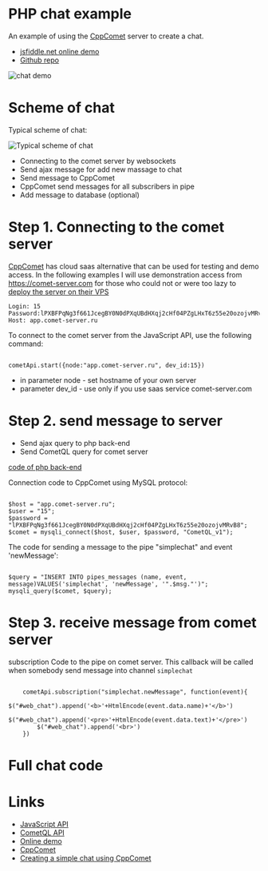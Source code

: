 
# PHP chat example

An example of using the [CppComet](https://github.com/CppComet/comet-server) server to create a chat.   

  * [jsfiddle.net online demo](https://jsfiddle.net/Levhav/o35kvmn2/17/)
  * [Github repo](https://github.com/CppComet/php-chat-example)

![chat demo](https://comet-server.com/wiki/lib/exe/fetch.php/en:comet:chat.gif )

# Scheme of chat

Typical scheme of chat:

![Typical scheme of chat](https://comet-server.com/wiki/lib/exe/fetch.php/en:comet:scheme-of-chat.jpg )

  * Connecting to the comet server by websockets
  * Send ajax message for add new massage to chat
  * Send message to CppComet
  * CppComet send messages for all subscribers in pipe
  * Add message to database (optional)
 
# Step 1. Connecting to the comet server

[CppComet](https://github.com/CppComet/comet-server) has cloud saas alternative that can be used for testing and demo access. In the following examples I will use demonstration access from https://comet-server.com for those who could not or were too lazy to [deploy the server on their VPS](https://github.com/CppComet/comet-server#building-from-source)


```
Login: 15
Password:lPXBFPqNg3f661JcegBY0N0dPXqUBdHXqj2cHf04PZgLHxT6z55e20ozojvMRvB8
Host: app.comet-server.ru
```


To connect to the comet server from the JavaScript API, use the following command:


```

cometApi.start({node:"app.comet-server.ru", dev_id:15})

```


* in parameter node - set hostname of your own server
* parameter dev_id - use only if you use saas service comet-server.com


# Step 2. send message to server

* Send ajax query to php back-end
* Send CometQL query for comet server

[code of php back-end](https://github.com/CppComet/php-chat-example/blob/master/chat.php)

Connection code to CppComet using MySQL protocol:

```

$host = "app.comet-server.ru";
$user = "15";
$password = "lPXBFPqNg3f661JcegBY0N0dPXqUBdHXqj2cHf04PZgLHxT6z55e20ozojvMRvB8";
$comet = mysqli_connect($host, $user, $password, "CometQL_v1");

```



The code for sending a message to the pipe "simplechat" and event 'newMessage':

```

$query = "INSERT INTO pipes_messages (name, event, message)VALUES('simplechat', 'newMessage', '".$msg."')"; 
mysqli_query($comet, $query);

```



# Step 3. receive message from comet server

subscription Code to the pipe on comet server. This callback will be called when somebody send message into channel `simplechat`


```

    cometApi.subscription("simplechat.newMessage", function(event){
        $("#web_chat").append('<b>'+HtmlEncode(event.data.name)+'</b>')
        $("#web_chat").append('<pre>'+HtmlEncode(event.data.text)+'</pre>')
        $("#web_chat").append('<br>')
    })

```


# Full chat code

<html>
<script async src="//jsfiddle.net/Levhav/o35kvmn2/17/embed/"></script>
</html>

# Links

  * [JavaScript API](/docs/API/JavaScript%20API/JavaScript%20API.md)
  * [CometQL API](/docs/API/CometQL/CometQL%20API.md)
  * [Online demo](https://jsfiddle.net/o35kvmn2/5/)
  * [CppComet](https://github.com/CppComet/comet-server)
  * [Creating a simple chat using CppComet](https://www.codeproject.com/script/Articles/ArticleVersion.aspx?waid=235463&aid=1181698)
